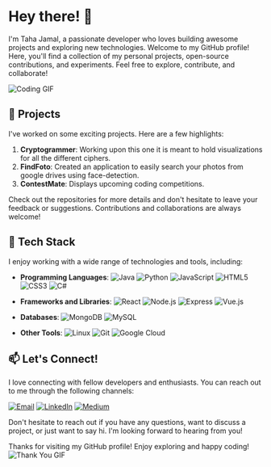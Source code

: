 # Hey there! 👋

I'm Taha Jamal, a passionate developer who loves building awesome projects and exploring new technologies. Welcome to my GitHub profile! Here, you'll find a collection of my personal projects, open-source contributions, and experiments. Feel free to explore, contribute, and collaborate!

![Coding GIF](https://media.giphy.com/media/UvWllmm27ZaNbRpv2n/giphy.gif)

## 🚀 Projects

I've worked on some exciting projects. Here are a few highlights:

1. **Cryptogrammer**: Working upon this one it is meant to hold visualizations for all the different ciphers.
2. **FindFoto**: Created an application to easily search your photos from google drives using face-detection.
3. **ContestMate**: Displays upcoming coding competitions.

Check out the repositories for more details and don't hesitate to leave your feedback or suggestions. Contributions and collaborations are always welcome!

<!-- ![Projects GIF](https://media.giphy.com/media/26xBwdIuRJiAIqHwA/giphy.gif) -->

## 🔧 Tech Stack

I enjoy working with a wide range of technologies and tools, including:

- **Programming Languages**:
   ![Java](https://img.icons8.com/color/30/000000/java-coffee-cup-logo.png) 
   ![Python](https://img.icons8.com/color/30/000000/python.png) 
   ![JavaScript](https://img.icons8.com/color/30/000000/javascript.png) 
   ![HTML5](https://img.icons8.com/color/30/000000/html-5.png)
   ![CSS3](https://img.icons8.com/color/30/000000/css3.png)
   ![C#](https://img.icons8.com/color/30/000000/c-sharp-logo.png) 
- **Frameworks and Libraries**: 
   ![React](https://img.icons8.com/color/30/000000/react-native.png) 
   ![Node.js](https://img.icons8.com/color/30/000000/nodejs.png)
   ![Express](https://img.icons8.com/color/30/000000/express-js.png) 
   ![Vue.js](https://img.icons8.com/color/30/000000/vue-js.png) 
- **Databases**:
   ![MongoDB](https://img.icons8.com/color/30/000000/mongodb.png) 
   ![MySQL](https://img.icons8.com/color/30/000000/mysql.png) 

- **Other Tools**:
   ![Linux](https://img.icons8.com/color/30/000000/linux.png) 
   ![Git](https://img.icons8.com/color/30/000000/git.png) 
   ![Google Cloud](https://img.icons8.com/color/30/000000/google-cloud-platform.png)

<!-- ![Tech Stack GIF](https://media.giphy.com/media/3o7abKhOpu0NwenH3O/giphy.gif)-->


## 📫 Let's Connect!

I love connecting with fellow developers and enthusiasts. You can reach out to me through the following channels:

[![Email](https://img.icons8.com/ios-filled/30/000000/email.png)](mailto:youremail@example.com)
[![LinkedIn](https://img.icons8.com/color/30/000000/linkedin.png)](https://www.linkedin.com/in/tahajamal/)
[![Medium](https://img.icons8.com/color/30/000000/medium.png)](https://medium.com/@stupidsherlock)

Don't hesitate to reach out if you have any questions, want to discuss a project, or just want to say hi. I'm looking forward to hearing from you!

<!-- ![Connect GIF](https://media.giphy.com/media/h408T6Y5GfmXBKW62l/giphy.gif) -->

<!-- ## ⚖️ License

Unless otherwise specified, the code and content in my repositories are licensed under the MIT license. Make sure to review the individual project repositories for specific licensing details. -->

Thanks for visiting my GitHub profile! Enjoy exploring and happy coding!
![Thank You GIF](https://media.giphy.com/media/UvWllmm27ZaNbRpv2n/giphy.gif)
